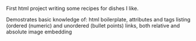First html project writing some recipes for dishes I like. 

Demostrates basic knowledge of:
html boilerplate, attributes and tags 
listing (ordered (numeric) and unordered (bullet points)
links, both relative and absolute
image embedding

